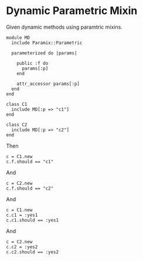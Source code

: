 # Dynamic Parametric Mixin

Given dynamic methods using paramtric mixins.

    module MD
      include Paramix::Parametric

      parameterized do |params|

        public :f do
          params[:p]
        end

        attr_accessor params[:p]
      end
    end

    class C1
      include MD[:p => "c1"]
    end

    class C2
      include MD[:p => "c2"]
    end

Then

    c = C1.new
    c.f.should == "c1"

And

    c = C2.new
    c.f.should == "c2"

And

    c = C1.new
    c.c1 = :yes1
    c.c1.should == :yes1

And

    c = C2.new
    c.c2 = :yes2
    c.c2.should == :yes2

